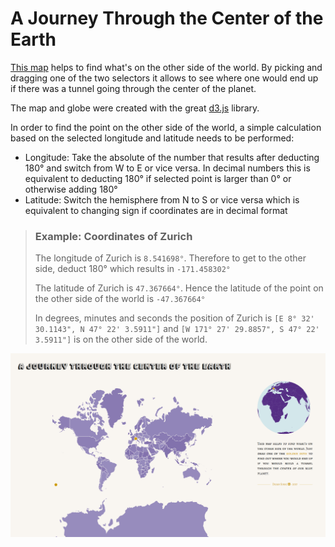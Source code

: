 # A Journey Through the Center of the Earth

[This map](https://simicd.github.io/journey-through-center-of-earth/) helps to find what's on the other side of the world. By picking and dragging one of the two selectors it allows to see where one would end up if there was a tunnel going through the center of the planet. 

The map and globe were created with the great [d3.js](https://d3js.org/) library.

In order to find the point on the other side of the world, 
a simple calculation based on the selected longitude and latitude needs to be performed:
- Longitude: Take the absolute of the number that results after deducting 180° and switch from W to E or vice versa.
In decimal numbers this is equivalent to deducting 180° if selected point is larger than 0° or otherwise adding 180°
- Latitude: Switch the hemisphere from N to S or vice versa which is equivalent to changing sign if coordinates are in decimal format

> ### Example: Coordinates of Zurich
> The longitude of Zurich is `8.541698°`. Therefore to get to the other side, deduct 180° which results in `-171.458302°`
>
> The latitude of Zurich is `47.367664°`. Hence the latitude of the point on the other side of the world is `-47.367664°`
> 
> In degrees, minutes and seconds the position of Zurich is `[E 8° 32' 30.1143", N 47° 22' 3.5911"]` 
> and `[W 171° 27' 29.8857", S 47° 22' 3.5911"]` is on the other side of the world.

[![alt text](A-Journey.png "A Journey Through the Center of the Earth")](https://simicd.github.io/journey-through-center-of-earth/)
